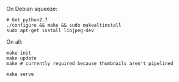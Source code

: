 On Debian squeeze:

```
# Get python2.7
./configure && make && sudo makealtinstall
sudo apt-get install libjpeg-dev
```

On all:

```
make init
make update
make # currently required because thumbnails aren't pipelined

make serve
```


